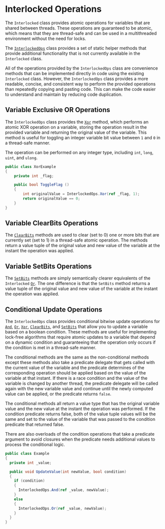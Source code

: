 # Interlocked Operations

The `Interlocked` class provides atomic operations for variables that are shared between threads. These operations are guaranteed to be atomic, which means that they are thread-safe and can be used in a multithreaded environment without the need for locks.

The [`InterlockedOps`](xref:KZDev.PerfUtils.InterlockedOps) class provides a set of static helper methods that provide additional functionality that is not currently available in the `Interlocked` class.

All of the operations provided by the `InterlockedOps` class are convenience methods that can be implemented directly in code using the existing `Interlocked` class. However, the `InterlockedOps` class provides a more readable, concise, and consistent way to perform the provided operations than repeatedly copying and pasting code. This can make the code easier to understand and maintain by reducing code duplication.

## Variable Exclusive OR Operations

The `InterlockedOps` class provides the [`Xor`](xref:KZDev.PerfUtils.InterlockedOps.Xor*) method, which performs an atomic XOR operation on a variable, storing the operation result in the provided variable and returning the original value of the variable. This method is useful for toggling an integer variable bit value between `1` and `0` in a thread-safe manner.

The operation can be performed on any integer type, including `int`, `long`, `uint`, and `ulong`.

```csharp
public class XorExample
{
    private int _flag;

    public bool ToggleFlag ()
    {
        int originalValue = InterlockedOps.Xor(ref _flag, 1);
        return originalValue == 0;
    }
}
```

## Variable ClearBits Operations

The [`ClearBits`](xref:KZDev.PerfUtils.InterlockedOps.ClearBits*) methods are used to clear (set to 0) one or more bits that are currently set (set to 1) in a thread-safe atomic operation. The methods return a value tuple of the original value and new value of the variable at the instant the operation was applied.

## Variable SetBits Operations

The [`SetBits`](xref:KZDev.PerfUtils.InterlockedOps.SetBits*) methods are simply semantically clearer equivalents of the `Interlocked` [`Or`](xref:System.Threading.Interlocked.Or*). The one difference is that the `SetBits` method returns a value tuple of the original value and new value of the variable at the instant the operation was applied.

## Conditional Update Operations

The `InterlockedOps` class provides conditional bitwise update operations for [`And`](xref:KZDev.PerfUtils.InterlockedOps.ConditionAnd*), [`Or`](xref:KZDev.PerfUtils.InterlockedOps.ConditionOr*), [`Xor`](xref:KZDev.PerfUtils.InterlockedOps.ConditionXor*), [`ClearBits`](xref:KZDev.PerfUtils.InterlockedOps.ConditionClearBits*), and [`SetBits`](xref:KZDev.PerfUtils.InterlockedOps.ConditionSetBits*) that allow you to update a variable based on a boolean condition. These methods are useful for implementing lock-free algorithms that require atomic updates to a variable that depend on a dynamic condition and guaranteeing that the operation only occurs if the condition is met in a thread-safe manner.

The conditional methods are the same as the non-conditional methods except these methods also take a predicate delegate that gets called with the current value of the variable and the predicate determines of the corresponding operation should be applied based on the value of the variable at that instant. If there is a race condition and the value of the variable is changed by another thread, the predicate delegate will be called again with the new variable value and continue until the newly computed value can be applied, or the predicate returns `false`. 

The conditional methods all return a value type that has the original variable value and the new value at the instant the operation was performed. If the condition predicate returns false, both of the value tuple values will be the same and set to the value of the variable that was passed to the condition predicate that returned false.

There are also overloads of the condition operations that take a predicate argument to avoid closures when the predicate needs additional values to process the conditional logic.

```csharp
public class Example
{
  private int _value;

  public void UpdateValue(int newValue, bool condition)
  {
    if (condition)
    {
      InterlockedOps.And(ref _value, newValue);
    }
    else
    {
      InterlockedOps.Or(ref _value, newValue);
    }
  }
}
```